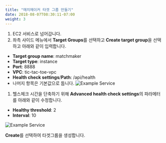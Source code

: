 ```yaml
---
title: "매치메이커 타겟 그룹 만들기"
date: 2018-08-07T08:30:11-07:00
weight: 3
---
```


1. EC2 서비스로 넘어갑니다.
1. 좌측 사이드 메뉴에서 **Target Groups**를 선택하고 **Create target group**을 선택하고 아래와 같이 입력합니다.

 * **Target group name**: matchmaker
 * **Target type**: instance
 * **Port**: 8888
 * **VPC**: tic-tac-toe-vpc
 * **Health check settings**/**Path**: /api/health
 * 나머지 항목은 기본값으로 둡니다.
![Example Service](/images/tic-tac-toe/target_group-matchmaking-1.png)

1. 헬스체크 시간을 단축하기 위해 **Advanced health check settings**의 파라메터를 아래와 같이 수정합니다.

 * **Healthy threshold**: 2
 * **Interval**: 10

![Example Service](/images/tic-tac-toe/target_group-2.png)

**Create**를 선택하여 타겟그룹을 생성합니다.